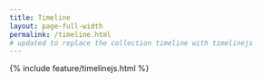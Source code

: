 ```yaml
---
title: Timeline
layout: page-full-width
permalink: /timeline.html
# updated to replace the collection timeline with timelinejs
---
```

 
{% include feature/timelinejs.html %}